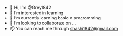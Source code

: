 - 👋 Hi, I’m @Grey1842
- 👀 I’m interested in learning
- 🌱 I’m currently learning basic c programming
- 💞️ I’m looking to collaborate on ...
- 📫 You can reach me through shashi1842@gmail.com
